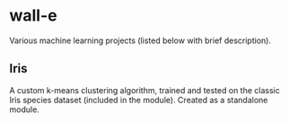 # wall-e
Various machine learning projects (listed below with brief description).

## Iris
A custom k-means clustering algorithm, trained and tested on the classic Iris species dataset (included in the module). Created as a standalone module.
